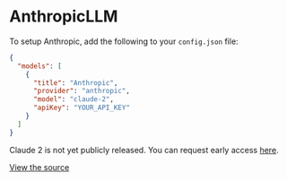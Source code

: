# AnthropicLLM

To setup Anthropic, add the following to your `config.json` file:

```json title="~/.continue/config.json"
{
  "models": [
    {
      "title": "Anthropic",
      "provider": "anthropic",
      "model": "claude-2",
      "apiKey": "YOUR_API_KEY"
    }
  ]
}
```

Claude 2 is not yet publicly released. You can request early access [here](https://www.anthropic.com/earlyaccess).

[View the source](https://github.com/continuedev/continue/blob/main/core/llm/llms/Anthropic.ts)
